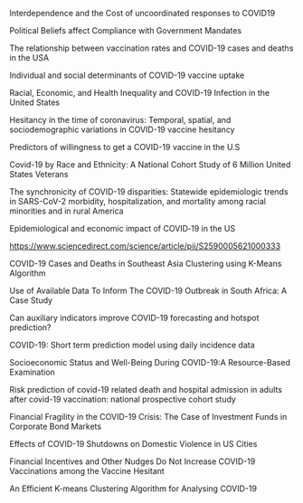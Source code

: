 Interdependence and the Cost of uncoordinated responses to COVID19 

Political Beliefs affect Compliance with Government Mandates 

The relationship between vaccination rates and COVID-19 cases and deaths in the USA 

Individual and social determinants of COVID-19 vaccine uptake 

Racial, Economic, and Health Inequality and COVID-19 Infection in the United States 

Hesitancy in the time of coronavirus: Temporal, spatial, and sociodemographic variations in COVID-19 vaccine hesitancy 

Predictors of willingness to get a COVID-19 vaccine in the U.S 

Covid-19 by Race and Ethnicity: A National Cohort Study of 6 Million United States Veterans 

The synchronicity of COVID-19 disparities: Statewide epidemiologic trends in SARS-CoV-2 morbidity, hospitalization, and mortality among racial minorities and in rural America 

Epidemiological and economic impact of COVID‑19 in the US 

https://www.sciencedirect.com/science/article/pii/S2590005621000333 

COVID-19 Cases and Deaths in Southeast Asia Clustering using K-Means Algorithm 

Use of Available Data To Inform The COVID-19 Outbreak in South Africa: A Case Study 

Can auxiliary indicators improve COVID-19 forecasting and hotspot prediction? 

COVID-19: Short term prediction model using daily incidence data 

Socioeconomic Status and Well-Being During COVID-19:A Resource-Based Examination 

Risk prediction of covid-19 related death and hospital admission in adults after covid-19 vaccination: national prospective cohort study 

Financial Fragility in the COVID-19 Crisis: The Case of Investment Funds in Corporate Bond Markets 

Effects of COVID-19 Shutdowns on Domestic Violence in US Cities 

Financial Incentives and Other Nudges Do Not Increase COVID-19 Vaccinations among the Vaccine Hesitant 

An Efficient K-means Clustering Algorithm for Analysing COVID-19 








